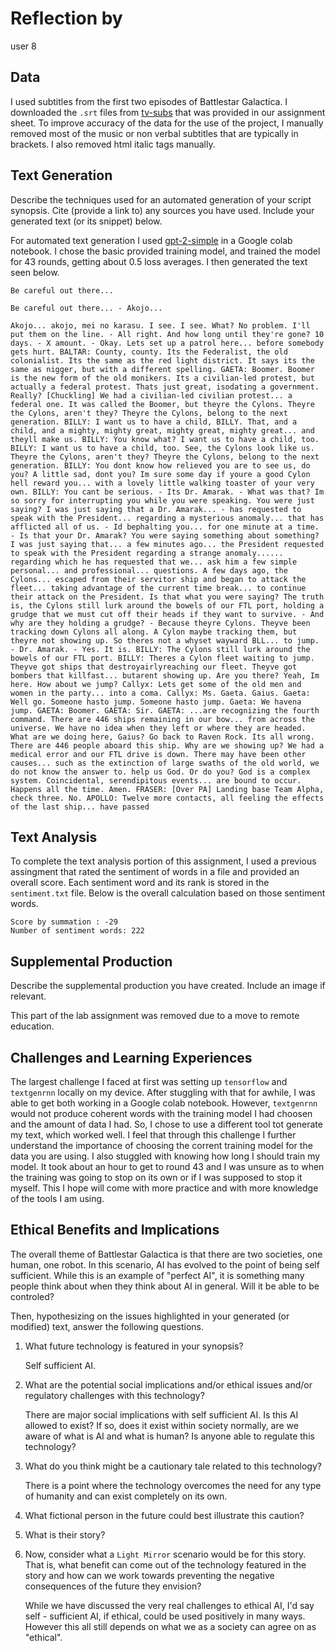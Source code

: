 # Reflection by

user 8

## Data

I used subtitles from the first two episodes of Battlestar Galactica.
I downloaded the `.srt` files from [tv-subs](https://www.tv-subs.net/) that
was provided in our assignment sheet. To improve accuracy of the data for the
use of the project, I manually removed most of the music or non verbal subtitles
that are typically in brackets. I also removed html italic tags manually.

## Text Generation

Describe the techniques used for an automated generation of your script synopsis. Cite (provide a link to) any sources you have used. Include your generated text (or its snippet) below.

For automated text generation I used [gpt-2-simple](https://github.com/minimaxir/gpt-2-simple)
in a Google colab notebook. I chose the basic
provided training model, and trained the model for 43 rounds, getting about 0.5 loss averages.
I then generated the text seen below.

```
Be careful out there...

Be careful out there... - Akojo...

Akojo... akojo, mei no karasu. I see. I see. What? No problem. I'll put them on the line. - All right. And how long until they're gone? 10 days. - X amount. - Okay. Lets set up a patrol here... before somebody gets hurt. BALTAR: County, county. Its the Federalist, the old colonialist. Its the same as the red light district. It says its the same as nigger, but with a different spelling. GAETA: Boomer. Boomer is the new form of the old monikers. Its a civilian-led protest, but actually a federal protest. Thats just great, isodating a government. Really? [Chuckling] We had a civilian-led civilian protest... a federal one. It was called the Boomer, but theyre the Cylons. Theyre the Cylons, aren't they? Theyre the Cylons, belong to the next generation. BILLY: I want us to have a child, BILLY. That, and a child, and a mighty, mighty great, mighty great, mighty great... and theyll make us. BILLY: You know what? I want us to have a child, too. BILLY: I want us to have a child, too. See, the Cylons look like us. Theyre the Cylons, aren't they? Theyre the Cylons, belong to the next generation. BILLY: You dont know how relieved you are to see us, do you? A little sad, dont you? Im sure some day if youre a good Cylon hell reward you... with a lovely little walking toaster of your very own. BILLY: You cant be serious. - Its Dr. Amarak. - What was that? Im so sorry for interrupting you while you were speaking. You were just saying? I was just saying that a Dr. Amarak... - has requested to speak with the President... regarding a mysterious anomaly... that has afflicted all of us. - Id bephalting you... for one minute at a time. - Is that your Dr. Amarak? You were saying something about something? I was just saying that... a few minutes ago... the President requested to speak with the President regarding a strange anomaly...... regarding which he has requested that we... ask him a few simple personal... and professional... questions. A few days ago, the Cylons... escaped from their servitor ship and began to attack the fleet... taking advantage of the current time break... to continue their attack on the President. Is that what you were saying? The truth is, the Cylons still lurk around the bowels of our FTL port, holding a grudge that we must cut off their heads if they want to survive. - And why are they holding a grudge? - Because theyre Cylons. Theyve been tracking down Cylons all along. A Cylon maybe tracking them, but theyre not showing up. So theres not a whyset wayward BLL... to jump. - Dr. Amarak. - Yes. It is. BILLY: The Cylons still lurk around the bowels of our FTL port. BILLY: Theres a Cylon fleet waiting to jump. Theyve got ships that destroyairlyreaching our fleet. Theyve got bombers that killfast... butarent showing up. Are you there? Yeah, Im here. How about we jump? Callyx: Lets get some of the old men and women in the party... into a coma. Callyx: Ms. Gaeta. Gaius. Gaeta: Well go. Someone hasto jump. Someone hasto jump. Gaeta: We havena jump. GAETA: Boomer. GAETA: Sir. GAETA: ...are recognizing the fourth command. There are 446 ships remaining in our bow... from across the universe. We have no idea when they left or where they are headed. What are we doing here, Gaius? Go back to Raven Rock. Its all wrong. There are 446 people aboard this ship. Why are we showing up? We had a medical error and our FTL drive is down. There may have been other causes... such as the extinction of large swaths of the old world, we do not know the answer to. help us God. Or do you? God is a complex system. Coincidental, serendipitous events... are bound to occur. Happens all the time. Amen. FRASER: [Over PA] Landing base Team Alpha, check three. No. APOLLO: Twelve more contacts, all feeling the effects of the last ship... have passed
```

## Text Analysis

To complete the text analysis portion of this assignment, I used a previous assingment
that rated the sentiment of words in a file and provided an overall score. Each sentiment
word and its rank is stored in the `sentiment.txt` file. Below is the overall calculation
based on those sentiment words.

```
Score by summation : -29
Number of sentiment words: 222
```

## Supplemental Production

Describe the supplemental production you have created. Include an image if relevant.

This part of the lab assignment was removed due to a move to remote education.

## Challenges and Learning Experiences

The largest challenge I faced at first was setting up `tensorflow` and `textgenrnn` locally
on my device. After stuggling with that for awhile, I was able to get both working in a
Google colab notebook. However, `textgenrnn` would not produce coherent words with the
training model I had choosen and the amount of data I had. So, I chose to use a different
tool tot generate my text, which worked well. I feel that through this challenge I
further understand the importance of choosing the corrent training model for the data
you are using. I also stuggled with knowing how long I should train my model. It took about
an hour to get to round 43 and I was unsure as to when the training was going to stop on
its own or if I was supposed to stop it myself. This I hope will come with more practice
and with more knowledge of the tools I am using.

## Ethical Benefits and Implications

The overall theme of Battlestar Galactica is that there are two
societies, one human, one robot. In this scenario, AI has evolved to the
point of being self sufficient. While this is an example of "perfect AI",
it is something many people think about when they think about AI in general.
Will it be able to be controled?

Then, hypothesizing on the issues highlighted in your generated (or modified) text, answer the following questions.

1. What future technology is featured in your synopsis?

    Self sufficient AI.

2. What are the potential social implications and/or ethical issues and/or regulatory challenges with this technology?

    There are major social implications with self sufficient AI. Is this AI
    allowed to exist? If so, does it exist within society normally, are we
    aware of what is AI and what is human? Is anyone able to regulate this
    technology?

3. What do you think might be a cautionary tale related to this technology?

    There is a point where the technology overcomes the need for any type of
    humanity and can exist completely on its own.

4. What fictional person in the future could best illustrate this caution?

5. What is their story?

6. Now, consider what a `Light Mirror` scenario would be for this story. That is, what benefit can come out of the  technology featured in the story and how can we work towards preventing the negative consequences of the future they envision?

    While we have discussed the very real challenges to ethical AI, I'd say
    self - sufficient AI, if ethical, could be used positively in many ways.
    However this all still depends on what we as a society can agree on as
    "ethical".
